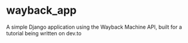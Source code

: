 # wayback_app
A simple Django application using the Wayback Machine API, built for a tutorial being written on dev.to
